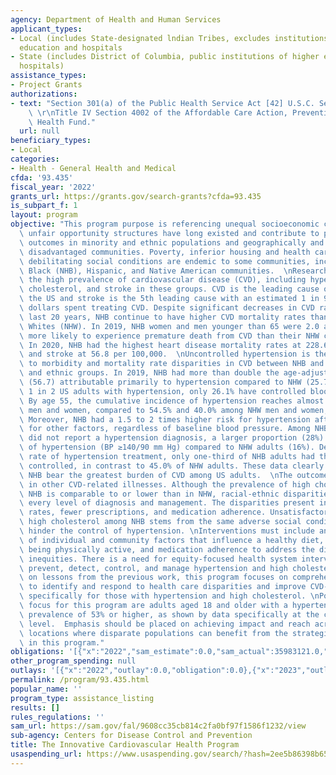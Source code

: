 ```yaml
---
agency: Department of Health and Human Services
applicant_types:
- Local (includes State-designated lndian Tribes, excludes institutions of higher
  education and hospitals
- State (includes District of Columbia, public institutions of higher education and
  hospitals)
assistance_types:
- Project Grants
authorizations:
- text: "Section 301(a) of the Public Health Service Act [42] U.S.C. Section 241(a)\
    \ \r\nTitle IV Section 4002 of the Affordable Care Action, Prevention and Public\
    \ Health Fund."
  url: null
beneficiary_types:
- Local
categories:
- Health - General Health and Medical
cfda: '93.435'
fiscal_year: '2022'
grants_url: https://grants.gov/search-grants?cfda=93.435
is_subpart_f: 1
layout: program
objective: "This program purpose is referencing unequal socioeconomic conditions and\
  \ unfair opportunity structures have long existed and contribute to poor health\
  \ outcomes in minority and ethnic populations and geographically and economically\
  \ disadvantaged communities. Poverty, inferior housing and health care, and other\
  \ debilitating social conditions are endemic to some communities, including Non-Hispanic\
  \ Black (NHB), Hispanic, and Native American communities.  \nResearch highlights\
  \ the high prevalence of cardiovascular disease (CVD), including hypertension, high\
  \ cholesterol, and stroke in these groups. CVD is the leading cause of death in\
  \ the US and stroke is the 5th leading cause with an estimated 1 in 9 health care\
  \ dollars spent treating CVD. Despite significant decreases in CVD rates in the\
  \ last 20 years, NHB continue to have higher CVD mortality rates than Non-Hispanic\
  \ Whites (NHW). In 2019, NHB women and men younger than 65 were 2.0 and 1.3 times\
  \ more likely to experience premature death from CVD than their NHW counterparts.\
  \ In 2020, NHB had the highest heart disease mortality rates at 228.6 per 100,000\
  \ and stroke at 56.8 per 100,000.  \nUncontrolled hypertension is the primary contributor\
  \ to morbidity and mortality rate disparities in CVD between NHB and other racial\
  \ and ethnic groups. In 2019, NHB had more than double the age-adjusted death rates\
  \ (56.7) attributable primarily to hypertension compared to NHW (25.7). \nOf the\
  \ 1 in 2 US adults with hypertension, only 26.1% have controlled blood pressure.\
  \ By age 55, the cumulative incidence of hypertension reaches almost 76% in NHB\
  \ men and women, compared to 54.5% and 40.0% among NHW men and women, respectively.\
  \ Moreover, NHB had a 1.5 to 2 times higher risk for hypertension after adjustment\
  \ for other factors, regardless of baseline blood pressure. Among NHB adults who\
  \ did not report a hypertension diagnosis, a larger proportion (28%) were unaware\
  \ of hypertension (BP ≥140/90 mm Hg) compared to NHW adults (16%). Despite the similar\
  \ rate of hypertension treatment, only one-third of NHB adults had their blood pressure\
  \ controlled, in contrast to 45.0% of NHW adults. These data clearly indicate that\
  \ NHB bear the greatest burden of CVD among US adults.  \nThe outcomes are as stark\
  \ in other CVD-related illnesses. Although the prevalence of high cholesterol in\
  \ NHB is comparable to or lower than in NHW, racial-ethnic disparities occur at\
  \ every level of diagnosis and management. The disparities present in low screening\
  \ rates, fewer prescriptions, and medication adherence. Unsatisfactory control of\
  \ high cholesterol among NHB stems from the same adverse social conditions that\
  \ hinder the control of hypertension. \nInterventions must include an understanding\
  \ of individual and community factors that influence a healthy diet, losing weight,\
  \ being physically active, and medication adherence to address the disparities and\
  \ inequities. There is a need for equity-focused health system interventions to\
  \ prevent, detect, control, and manage hypertension and high cholesterol. Building\
  \ on lessons from the previous work, this program focuses on comprehensive efforts\
  \ to identify and respond to health care disparities and improve CVD-related outcomes,\
  \ specifically for those with hypertension and high cholesterol. \nPopulations of\
  \ focus for this program are adults aged 18 and older with a hypertension crude\
  \ prevalence of 53% or higher, as shown by data specifically at the census tract\
  \ level.  Emphasis should be placed on achieving impact and reach across geographic\
  \ locations where disparate populations can benefit from the strategies included\
  \ in this program."
obligations: '[{"x":"2022","sam_estimate":0.0,"sam_actual":35983121.0,"usa_spending_actual":35983121.0},{"x":"2023","sam_estimate":21150000.0,"sam_actual":0.0,"usa_spending_actual":-357315.0},{"x":"2024","sam_estimate":21150000.0,"sam_actual":0.0,"usa_spending_actual":-15680485.0}]'
other_program_spending: null
outlays: '[{"x":"2022","outlay":0.0,"obligation":0.0},{"x":"2023","outlay":0.0,"obligation":0.0},{"x":"2024","outlay":0.0,"obligation":0.0}]'
permalink: /program/93.435.html
popular_name: ''
program_type: assistance_listing
results: []
rules_regulations: ''
sam_url: https://sam.gov/fal/9608cc35cb814c2fa0bf97f1586f1232/view
sub-agency: Centers for Disease Control and Prevention
title: The Innovative Cardiovascular Health Program
usaspending_url: https://www.usaspending.gov/search/?hash=2ee5b86398b6517481f195abf18a29a5
---
```

